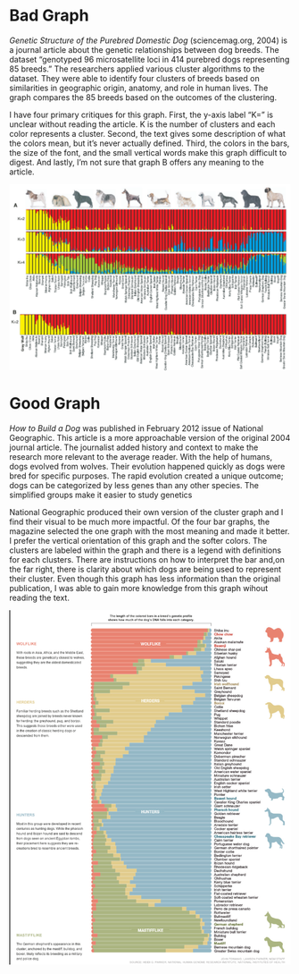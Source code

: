 # Bad Graph

*Genetic Structure of the Purebred Domestic Dog* (sciencemag.org, 2004)
is a journal article about the genetic relationships between dog breeds.
The dataset “genotyped 96 microsatellite loci in 414 purebred dogs
representing 85 breeds.” The researchers applied various cluster
algorithms to the dataset. They were able to identify four clusters of
breeds based on similarities in geographic origin, anatomy, and role in
human lives. The graph compares the 85 breeds based on the outcomes of
the clustering.

I have four primary critiques for this graph. First, the y-axis label
“K=” is unclear without reading the article. K is the number of
clusters and each color represents a cluster. Second, the text gives
some description of what the colors mean, but it’s never actually
defined. Third, the colors in the bars, the size of the font, and the
small vertical words make this graph difficult to digest. And lastly,
I’m not sure that graph B offers any meaning to the article.

![Original Graph](dog_graphs.png)

# Good Graph

*How to Build a Dog* was published in February 2012 issue of National
Geographic. This article is a more approachable version of the original
2004 journal article. The journalist added history and context to make
the research more relevant to the average reader. With the help of
humans, dogs evolved from wolves. Their evolution happened quickly as
dogs were bred for specific purposes. The rapid evolution created a
unique outcome; dogs can be categorized by less genes than any other
species. The simplified groups make it easier to study genetics

National Geographic produced their own version of the cluster graph and
I find their visual to be much more impactful. Of the four bar graphs,
the magazine selected the one graph with the most meaning and made it
better. I prefer the vertical orientation of this graph and the softer
colors. The clusters are labeled within the graph and there is a legend
with definitions for each clusters. There are instructions on how to
interpret the bar and,on the far right, there is clarity about which
dogs are being used to represent their cluster. Even though this graph
has less information than the original publication, I was able to gain
more knowledge from this graph wihout reading the text.

![Improved Graph](dog_graph.png)
